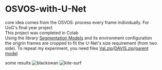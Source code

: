 # OSVOS-with-U-Net
core idea comes from the OSVOS: process every frame individually.
For  UoG's  final year project  
This project was completed in Colab  
Using the library [Segmentation Models](https://github.com/qubvel/segmentation_models) and its environment configuration  
the origrin frames are cropped to fit the U-Net's size requirement (from two side).
To repeat my experiment, you need files [Val.zip](https://drive.google.com/open?id=1xM8_X4pNOL7entI2X-Gr_OYINWfI8igb)/[DAVIS.zip](https://drive.google.com/open?id=1-3Uz2d9kvFyd5voyzN5L1iQXSB5b6-N4)/[parent model](https://drive.google.com/open?id=14hv7IIklxByXAVE7DJwxIfx5etj-8yJ6h)

some results
![blackswan](https://github.com/kihararuntu/OSVOS-with-U-Net/blob/master/%E5%9B%BE%E7%89%871.png)
![kite-surf](https://github.com/kihararuntu/OSVOS-with-U-Net/blob/master/%E5%9B%BE%E7%89%872.png)
